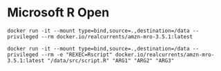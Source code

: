 Microsoft R Open
================

    docker run -it --mount type=bind,source=.,destination=/data --privileged --rm docker.io/realcurrents/amzn-mro-3.5.1:latest

    docker run -it --mount type=bind,source=.,destination=/data --privileged --rm -e "REXEC=Rscript" docker.io/realcurrents/amzn-mro-3.5.1:latest "/data/src/script.R" "ARG1" "ARG2" "ARG3"

